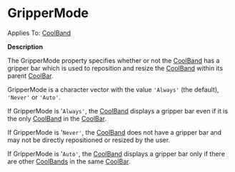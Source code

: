 




<h1 class="heading"><span class="name">GripperMode</span></h1>

Applies To: [CoolBand](../a-z/coolband.md)


**Description**


The GripperMode property specifies whether or not the [CoolBand](../a-z/coolband.md) has a gripper bar which is used to reposition and resize the [CoolBand](../a-z/coolband.md) within its parent [CoolBar](../a-z/coolbar.md).


GripperMode is a character vector with the value `'Always'` (the default), `'Never'` or `'Auto'`.


If GripperMode is '`Always'`, the [CoolBand](../a-z/coolband.md) displays a gripper bar even if it is the only [CoolBand](../a-z/coolband.md) in the [CoolBar](../a-z/coolbar.md).


If GripperMode is '`Never'`, the [CoolBand](../a-z/coolband.md) does not have a gripper bar and may not be directly repositioned or resized by the user.


If GripperMode is '`Auto'`, the [CoolBand](../a-z/coolband.md) displays a gripper bar only if there are other [CoolBands](../a-z/coolband.md) in the same [CoolBar](../a-z/coolbar.md).



